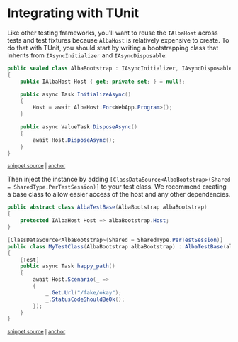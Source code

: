 # Integrating with TUnit

Like other testing frameworks, you'll want to reuse the `IAlbaHost` across tests and test fixtures because
`AlbaHost` is relatively expensive to create. To do that with TUnit, you should start by writing a bootstrapping class
 that inherits from `IAsyncInitializer` and `IAsyncDisposable`:

<!-- snippet: sample_TUnit_Application -->
<a id='snippet-sample_tunit_application'></a>
```cs
public sealed class AlbaBootstrap : IAsyncInitializer, IAsyncDisposable
{
    public IAlbaHost Host { get; private set; } = null!;

    public async Task InitializeAsync() 
    {
        Host = await AlbaHost.For<WebApp.Program>();
    }

    public async ValueTask DisposeAsync()
    {
        await Host.DisposeAsync();
    }
}
```
<sup><a href='https://github.com/JasperFx/alba/blob/master/src/TUnitSamples/Program.cs#L6-L21' title='Snippet source file'>snippet source</a> | <a href='#snippet-sample_tunit_application' title='Start of snippet'>anchor</a></sup>
<!-- endSnippet -->

Then inject the instance by adding `[ClassDataSource<AlbaBootstrap>(Shared = SharedType.PerTestSession)]` to your test class. We recommend creating a base class to allow easier access of the host and any other dependencies.

<!-- snippet: sample_TUnit_scenario_test -->
<a id='snippet-sample_tunit_scenario_test'></a>
```cs
public abstract class AlbaTestBase(AlbaBootstrap albaBootstrap)
{
    protected IAlbaHost Host => albaBootstrap.Host;
}

[ClassDataSource<AlbaBootstrap>(Shared = SharedType.PerTestSession)]
public class MyTestClass(AlbaBootstrap albaBootstrap) : AlbaTestBase(albaBootstrap)
{
    [Test]
    public async Task happy_path()
    {
        await Host.Scenario(_ =>
        {
            _.Get.Url("/fake/okay");
            _.StatusCodeShouldBeOk();
        });
    }
}
```
<sup><a href='https://github.com/JasperFx/alba/blob/master/src/TUnitSamples/Program.cs#L23-L42' title='Snippet source file'>snippet source</a> | <a href='#snippet-sample_tunit_scenario_test' title='Start of snippet'>anchor</a></sup>
<!-- endSnippet -->
